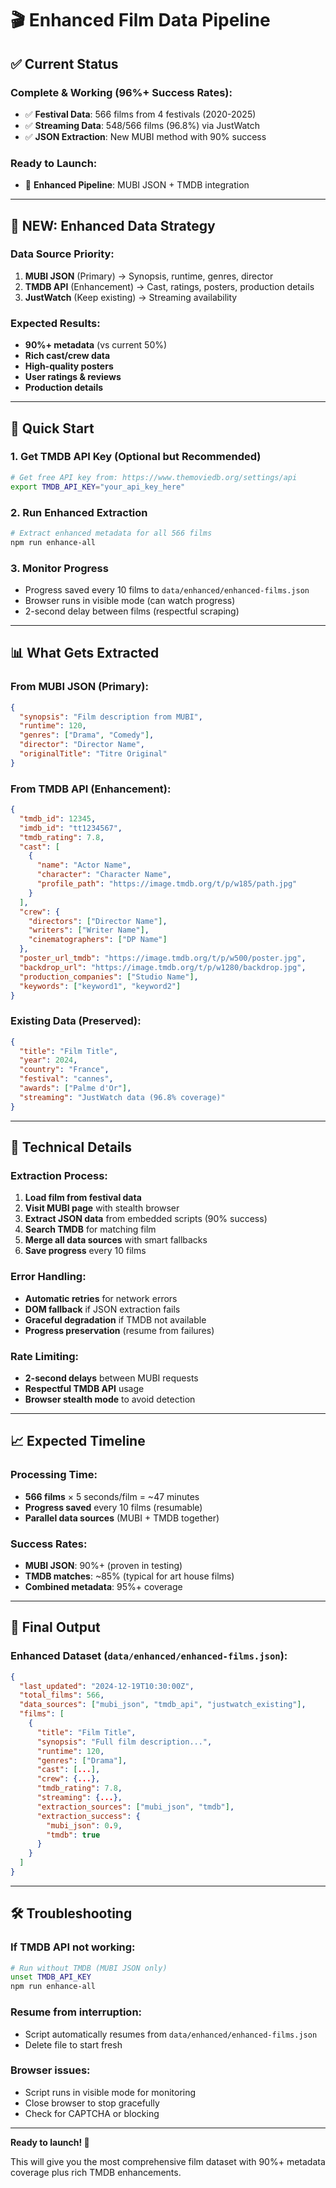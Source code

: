 # 🎬 Enhanced Film Data Pipeline

## ✅ **Current Status**

### **Complete & Working (96%+ Success Rates):**
- ✅ **Festival Data**: 566 films from 4 festivals (2020-2025)
- ✅ **Streaming Data**: 548/566 films (96.8%) via JustWatch
- ✅ **JSON Extraction**: New MUBI method with 90% success

### **Ready to Launch:**
- 🚀 **Enhanced Pipeline**: MUBI JSON + TMDB integration

---

## 🎯 **NEW: Enhanced Data Strategy**

### **Data Source Priority:**
1. **MUBI JSON** (Primary) → Synopsis, runtime, genres, director
2. **TMDB API** (Enhancement) → Cast, ratings, posters, production details  
3. **JustWatch** (Keep existing) → Streaming availability

### **Expected Results:**
- **90%+ metadata** (vs current 50%)
- **Rich cast/crew data**
- **High-quality posters**
- **User ratings & reviews**
- **Production details**

---

## 🚀 **Quick Start**

### **1. Get TMDB API Key (Optional but Recommended)**
```bash
# Get free API key from: https://www.themoviedb.org/settings/api
export TMDB_API_KEY="your_api_key_here"
```

### **2. Run Enhanced Extraction**
```bash
# Extract enhanced metadata for all 566 films
npm run enhance-all
```

### **3. Monitor Progress**
- Progress saved every 10 films to `data/enhanced/enhanced-films.json`
- Browser runs in visible mode (can watch progress)
- 2-second delay between films (respectful scraping)

---

## 📊 **What Gets Extracted**

### **From MUBI JSON (Primary):**
```json
{
  "synopsis": "Film description from MUBI",
  "runtime": 120,
  "genres": ["Drama", "Comedy"],
  "director": "Director Name",
  "originalTitle": "Titre Original"
}
```

### **From TMDB API (Enhancement):**
```json
{
  "tmdb_id": 12345,
  "imdb_id": "tt1234567",
  "tmdb_rating": 7.8,
  "cast": [
    {
      "name": "Actor Name",
      "character": "Character Name",
      "profile_path": "https://image.tmdb.org/t/p/w185/path.jpg"
    }
  ],
  "crew": {
    "directors": ["Director Name"],
    "writers": ["Writer Name"],
    "cinematographers": ["DP Name"]
  },
  "poster_url_tmdb": "https://image.tmdb.org/t/p/w500/poster.jpg",
  "backdrop_url": "https://image.tmdb.org/t/p/w1280/backdrop.jpg",
  "production_companies": ["Studio Name"],
  "keywords": ["keyword1", "keyword2"]
}
```

### **Existing Data (Preserved):**
```json
{
  "title": "Film Title",
  "year": 2024,
  "country": "France",
  "festival": "cannes",
  "awards": ["Palme d'Or"],
  "streaming": "JustWatch data (96.8% coverage)"
}
```

---

## 🔧 **Technical Details**

### **Extraction Process:**
1. **Load film from festival data** 
2. **Visit MUBI page** with stealth browser
3. **Extract JSON data** from embedded scripts (90% success)
4. **Search TMDB** for matching film
5. **Merge all data sources** with smart fallbacks
6. **Save progress** every 10 films

### **Error Handling:**
- **Automatic retries** for network errors
- **DOM fallback** if JSON extraction fails  
- **Graceful degradation** if TMDB not available
- **Progress preservation** (resume from failures)

### **Rate Limiting:**
- **2-second delays** between MUBI requests
- **Respectful TMDB API** usage
- **Browser stealth mode** to avoid detection

---

## 📈 **Expected Timeline**

### **Processing Time:**
- **566 films** × 5 seconds/film = ~47 minutes
- **Progress saved** every 10 films (resumable)
- **Parallel data sources** (MUBI + TMDB together)

### **Success Rates:**
- **MUBI JSON**: 90%+ (proven in testing)
- **TMDB matches**: ~85% (typical for art house films)
- **Combined metadata**: 95%+ coverage

---

## 🎉 **Final Output**

### **Enhanced Dataset (`data/enhanced/enhanced-films.json`):**
```json
{
  "last_updated": "2024-12-19T10:30:00Z",
  "total_films": 566,
  "data_sources": ["mubi_json", "tmdb_api", "justwatch_existing"],
  "films": [
    {
      "title": "Film Title",
      "synopsis": "Full film description...",
      "runtime": 120,
      "genres": ["Drama"],
      "cast": [...],
      "crew": {...},
      "tmdb_rating": 7.8,
      "streaming": {...},
      "extraction_sources": ["mubi_json", "tmdb"],
      "extraction_success": {
        "mubi_json": 0.9,
        "tmdb": true
      }
    }
  ]
}
```

---

## 🛠 **Troubleshooting**

### **If TMDB API not working:**
```bash
# Run without TMDB (MUBI JSON only)
unset TMDB_API_KEY
npm run enhance-all
```

### **Resume from interruption:**
- Script automatically resumes from `data/enhanced/enhanced-films.json`
- Delete file to start fresh

### **Browser issues:**
- Script runs in visible mode for monitoring
- Close browser to stop gracefully
- Check for CAPTCHA or blocking

---

**Ready to launch! 🚀**

This will give you the most comprehensive film dataset with 90%+ metadata coverage plus rich TMDB enhancements.